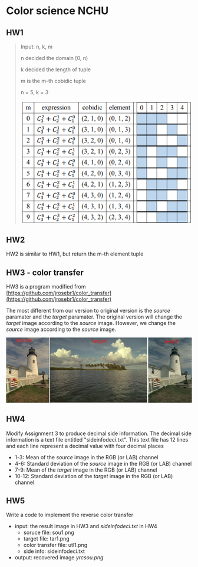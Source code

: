 # Color science NCHU

## HW1

> Input: n, k, m
>
> n decided the domain [0, n)
>
> k decided the length of tuple
>
> m is the m-th cobidic tuple
>
> n = 5, k = 3
>
> ![](./assets/cobidic.png)
> 

## HW2

HW2 is similar to HW1, but return the m-th element tuple

## HW3 - color transfer

HW3 is a program modified from [https://github.com/jrosebr1/color_transfer](https://github.com/jrosebr1/color_transfer)

The most different from our version to original version is the *source* paramater and the *target* paramater. The original version will change the *target* image according to the *source* image. However, we change the *source* image according to the *source* image.

![](./assets/hw3-demo.png)

## HW4
Modify Assignment 3 to produce decimal side
information. The decimal side information is a text file entitled "sideinfodeci.txt". This text file has 12 lines and each line represent a decimal value with four decimal places

+ 1-3: Mean of the *source* image in the RGB (or LAB) channel
+ 4-6: Standard deviation of the *source* image in the RGB (or LAB) channel
+ 7-9: Mean of the *target* image in the RGB (or LAB) channel
+ 10-12: Standard deviation of the *target* image in the RGB (or LAB) channel

## HW5
Write a code to implement the reverse color transfer

+ input: the result image in HW3 and *sideinfodeci.txt* in HW4
    + soruce file: sou1.png
    + target file: tar1.png
    + color transfer file: utl1.png
    + side info: sideinfodeci.txt
+ output: recovered image *yrcsou.png*
